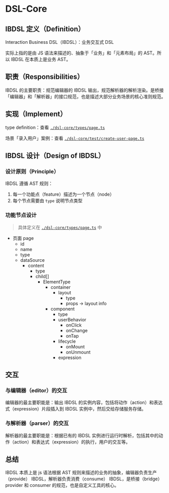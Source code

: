 # DSL-Core

## IBDSL 定义（Definition）

Interaction Business DSL（IBDSL）：业务交互式 DSL

实际上指的是由 JS 语法来描述的、抽象于「业务」和「元素布局」的 AST。所以 IBDSL 在本质上是业务 AST。

## 职责（Responsibilities）

IBDSL 的主要职责：规范编辑器的 IBDSL 输出，规范解析器的解析渲染。是桥接「编辑器」和「解析器」的接口规范，也是描述大部分业务场景的核心准则规范。

## 实现（Implement）

type definition：查看 [`./dsl-core/types/page.ts`][typeOfDSL]

场景「录入用户」案例：查看 [`./dsl-core/test/create-user-page.ts`][entityOfDSL]

## IBDSL 设计（Design of IBDSL）

### 设计原则（Principle）

IBDSL 遵循 AST 规则：

1. 每一个功能点（feature）描述为一个节点（node）
2. 每个节点需要由 `type` 说明节点类型

### 功能节点设计

> 具体定义在 [`./dsl-core/types/page.ts`][typeOfDSL] 中

- 页面 page
  - id
  - name
  - type
  - dataSource
    - content
      - type
      - child[]
        - ElementType
          - container
            - layout
              - type
              - props -> layout info
          - component
            - type
            - userBehavior
              - onClick
              - onChange
              - onTap
            - lifecycle
              - onMount
              - onUnmount
            - expression

## 交互

### 与编辑器（editor）的交互

编辑器的最主要职能是：输出 IBDSL 的实例内容，包括将动作（action）和表达式（expression）片段插入到 IBDSL 实例中，然后交给存储服务存储。

### 与解析器（parser）的交互

解析器的最主要职能是：根据已有的 IBDSL 实例进行运行时解析，包括其中的动作（action）和表达式（expression）的执行，用户的交互等。

## 总结

IBDSL 本质上是 js 语法根据 AST 规则来描述的业务的抽象，编辑器负责生产（provide） IBDSL，解析器负责消费（consume） IBDSL，是桥接（bridge）provider 和 consumer 的规范，也是自定义工具的核心。

[typeOfDSL]: ./dsl-core/types/page.ts
[entityOfDSL]: ./dsl-core/test/create-user-page.ts
